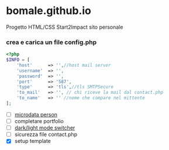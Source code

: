 # bomale.github.io
Progetto HTML/CSS Start2Impact sito personale

### crea e carica un file config.php
```php
<?php
$INFO = [
    'host'      => '',//host mail server
    'username'  => '',
    'password'  => '',
    'port'      => '587',
    'type'      => 'tls',//tls SMTPSecure
    'to_mail'   => '', // chi riceve la mail dal contact.php
    'to_name'   => '' //nome che compare nel mittente
];
```

- [ ] [microdata person](https://schema.org/Person)
- [ ] completare portfolio
- [ ] [dark/light mode switcher](https://lukelowrey.com/css-variable-theme-switcher/)
- [ ] sicurezza file contact.php
- [x] setup template
